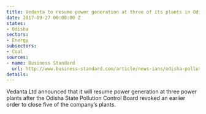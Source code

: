 ```yaml
---
title: Vedanta to resume power generation at three of its plants in Odisha
date: 2017-09-27 00:00:00 Z
states:
- Odisha
sectors:
- Energy
subsectors:
- Coal
sources:
- name: Business Standard
  url: http://www.business-standard.com/article/news-ians/odisha-pollution-board-allows-vedanta-to-resume-power-generation-117092101092_1.html
details: 
---
```


Vedanta Ltd announced that it will resume power generation at three power plants after the Odisha State Pollution Control Board revoked an earlier order to close five of the company’s plants. 
